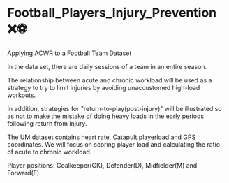 # Football_Players_Injury_Prevention ❌⚽
Applying ACWR to a Football Team Dataset 

In the data set, there are daily sessions of a team in an entire season.

The relationship between acute and chronic workload will be used as a strategy to try to limit injuries by avoiding unaccustomed high-load workouts.

In addition, strategies for "return-to-play(post-injury)" will be illustrated so as not to make the mistake of doing heavy loads in the early periods following return from injury.

The UM dataset contains heart rate, Catapult playerload and GPS coordinates. We will focus on scoring player load and calculating the ratio of acute to chronic workload.

Player positions: Goalkeeper(GK), Defender(D), Midfielder(M) and Forward(F).
